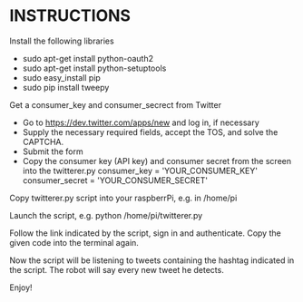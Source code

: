 INSTRUCTIONS
============

Install the following libraries
* sudo apt-get install python-oauth2
* sudo apt-get install python-setuptools
* sudo easy_install pip
* sudo pip install tweepy

Get a consumer_key and consumer_secrect from Twitter
* Go to https://dev.twitter.com/apps/new and log in, if necessary
* Supply the necessary required fields, accept the TOS, and solve the CAPTCHA.
* Submit the form
* Copy the consumer key (API key) and consumer secret from the screen into the twitterer.py 
consumer_key = 'YOUR_CONSUMER_KEY'
consumer_secret = 'YOUR_CONSUMER_SECRET'

Copy twitterer.py script into your raspberrPi, e.g. in /home/pi

Launch the script, e.g. python /home/pi/twitterer.py

Follow the link indicated by the script, sign in and authenticate. Copy the given code into the terminal again.

Now the script will be listening to tweets containing the hashtag indicated in the script. The robot will say every new tweet he detects.

Enjoy!
